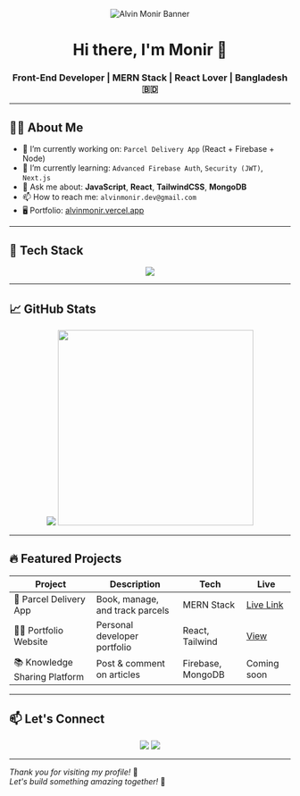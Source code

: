 <p align="center">
  <img src="https://i.imgur.com/8MupZHY.png" alt="Alvin Monir Banner" />
</p>

<h1 align="center">Hi there, I'm Monir 👋</h1>
<h3 align="center">Front-End Developer | MERN Stack | React Lover | Bangladesh 🇧🇩</h3>

---

## 🧑‍💻 About Me

- 🔭 I’m currently working on: `Parcel Delivery App` (React + Firebase + Node)
- 🌱 I’m currently learning: `Advanced Firebase Auth`, `Security (JWT)`, `Next.js`
- 💬 Ask me about: **JavaScript**, **React**, **TailwindCSS**, **MongoDB**
- 📫 How to reach me: `alvinmonir.dev@gmail.com`
- 🖥️ Portfolio: [alvinmonir.vercel.app](https://alvinmonir.vercel.app)

---

## 🚀 Tech Stack

<p align="center">
  <img src="https://skillicons.dev/icons?i=html,css,js,react,tailwind,firebase,nodejs,express,mongodb,git" />
</p>

---

## 📈 GitHub Stats

<p align="center">
  <img src='![Monir's GitHub stats](https://github-readme-stats.vercel.app/api?username=alvinmonir411&show_icons=true&theme=tokyonight&cache_bust=1)
'/>
  <img src="https://github-readme-stats.vercel.app/api/top-langs/?username=alvinmonir&layout=compact&theme=tokyonight" width="350"/>
</p>

---

## 🔥 Featured Projects

| Project | Description | Tech | Live |
|--------|-------------|------|------|
| 🛵 Parcel Delivery App | Book, manage, and track parcels | MERN Stack | [Live Link](#) |
| 🧑‍💼 Portfolio Website | Personal developer portfolio | React, Tailwind | [View](https://alvinmonir.vercel.app) |
| 📚 Knowledge Sharing Platform | Post & comment on articles | Firebase, MongoDB | Coming soon |

---

## 📫 Let's Connect

<p align="center">
  <a href="mailto:alvinmonir.dev@gmail.com"><img src="https://img.shields.io/badge/-Email-D14836?style=for-the-badge&logo=gmail&logoColor=white"/></a>
  <a href="https://alvinmonir.vercel.app"><img src="https://img.shields.io/badge/Portfolio-000000?style=for-the-badge&logo=vercel&logoColor=white"/></a>
</p>

---

_Thank you for visiting my profile!_ 🙏  
_Let's build something amazing together!_ 🚀
